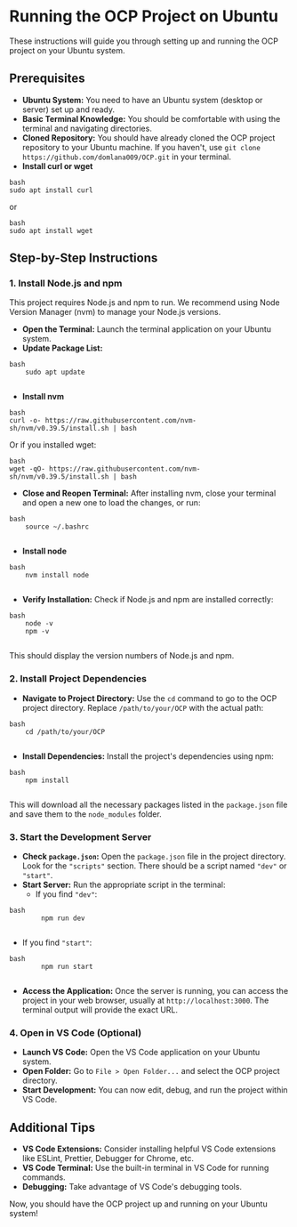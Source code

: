 # Running the OCP Project on Ubuntu

These instructions will guide you through setting up and running the OCP project on your Ubuntu system.

## Prerequisites

*   **Ubuntu System:** You need to have an Ubuntu system (desktop or server) set up and ready.
*   **Basic Terminal Knowledge:** You should be comfortable with using the terminal and navigating directories.
*   **Cloned Repository:** You should have already cloned the OCP project repository to your Ubuntu machine. If you haven't, use `git clone https://github.com/domlana009/OCP.git` in your terminal.
* **Install curl or wget**
```
bash
sudo apt install curl
```
or
```
bash
sudo apt install wget
```
## Step-by-Step Instructions

### 1. Install Node.js and npm

This project requires Node.js and npm to run. We recommend using Node Version Manager (nvm) to manage your Node.js versions.

*   **Open the Terminal:** Launch the terminal application on your Ubuntu system.
*   **Update Package List:**
```
bash
    sudo apt update
    
```
* **Install nvm**
```
bash
curl -o- https://raw.githubusercontent.com/nvm-sh/nvm/v0.39.5/install.sh | bash
```
Or if you installed wget:
```
bash
wget -qO- https://raw.githubusercontent.com/nvm-sh/nvm/v0.39.5/install.sh | bash
```
*   **Close and Reopen Terminal:** After installing nvm, close your terminal and open a new one to load the changes, or run:
```
bash
    source ~/.bashrc
    
```
* **Install node**
```
bash
    nvm install node
    
```
*   **Verify Installation:** Check if Node.js and npm are installed correctly:
```
bash
    node -v
    npm -v
    
```
This should display the version numbers of Node.js and npm.

### 2. Install Project Dependencies

*   **Navigate to Project Directory:** Use the `cd` command to go to the OCP project directory. Replace `/path/to/your/OCP` with the actual path:
```
bash
    cd /path/to/your/OCP
    
```
*   **Install Dependencies:** Install the project's dependencies using npm:
```
bash
    npm install
    
```
This will download all the necessary packages listed in the `package.json` file and save them to the `node_modules` folder.

### 3. Start the Development Server

*   **Check `package.json`:** Open the `package.json` file in the project directory. Look for the `"scripts"` section. There should be a script named `"dev"` or `"start"`.
*   **Start Server:** Run the appropriate script in the terminal:
    *   If you find `"dev"`:
```
bash
        npm run dev
        
```
*   If you find `"start"`:
```
bash
        npm run start
        
```
*   **Access the Application:** Once the server is running, you can access the project in your web browser, usually at `http://localhost:3000`. The terminal output will provide the exact URL.

### 4. Open in VS Code (Optional)

*   **Launch VS Code:** Open the VS Code application on your Ubuntu system.
*   **Open Folder:** Go to `File > Open Folder...` and select the OCP project directory.
*   **Start Development:** You can now edit, debug, and run the project within VS Code.

## Additional Tips

*   **VS Code Extensions:** Consider installing helpful VS Code extensions like ESLint, Prettier, Debugger for Chrome, etc.
*   **VS Code Terminal:** Use the built-in terminal in VS Code for running commands.
*   **Debugging:** Take advantage of VS Code's debugging tools.

Now, you should have the OCP project up and running on your Ubuntu system!